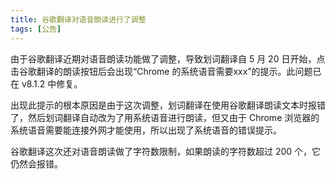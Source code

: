 ```yaml
---
title: 谷歌翻译对语音朗读进行了调整
tags: [公告]
---
```


由于谷歌翻译近期对语音朗读功能做了调整，导致划词翻译自 5 月 20 日开始，点击谷歌翻译的朗读按钮后会出现“Chrome 的系统语音需要xxx”的提示。此问题已在 v8.1.2 中修复。

出现此提示的根本原因是由于这次调整，划词翻译在使用谷歌翻译朗读文本时报错了，然后划词翻译自动改为了用系统语音进行朗读，但又由于 Chrome 浏览器的系统语音需要能连接外网才能使用，所以出现了系统语音的错误提示。

谷歌翻译这次还对语音朗读做了字符数限制，如果朗读的字符数超过 200 个，它仍然会报错。